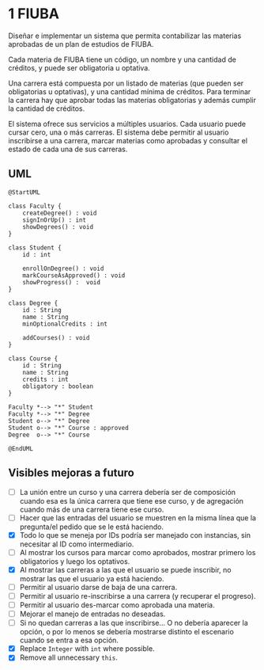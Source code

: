 # 1 FIUBA

Diseñar e implementar un sistema que permita contabilizar las materias aprobadas de un plan de estudios de FIUBA.

Cada materia de FIUBA tiene un código, un nombre y una cantidad de créditos, y puede ser obligatoria u optativa.

Una carrera está compuesta por un listado de materias (que pueden ser obligatorias u optativas), y una cantidad mínima de créditos. Para terminar la carrera hay que aprobar todas las materias obligatorias y además cumplir la cantidad de créditos.

El sistema ofrece sus servicios a múltiples usuarios. Cada usuario puede cursar cero, una o más carreras. El sistema debe permitir al usuario inscribirse a una carrera, marcar materias como aprobadas y consultar el estado de cada una de sus carreras.

## UML

```plantuml
@StartUML

class Faculty {
    createDegree() : void
    signInOrUp() : int
    showDegrees() : void
}

class Student {
    id : int

    enrollOnDegree() : void
    markCourseAsApproved() : void
    showProgress() :  void
}

class Degree {
    id : String
    name : String
    minOptionalCredits : int

    addCourses() : void
}

class Course {
    id : String
    name : String
    credits : int
    obligatory : boolean
}

Faculty *--> "*" Student
Faculty *--> "*" Degree
Student o--> "*" Degree
Student o--> "*" Course : approved
Degree  o--> "*" Course

@EndUML
```

## Visibles mejoras a futuro

- [ ] La unión entre un curso y una carrera debería ser de composición cuando esa es la única carrera que tiene ese curso, y de agregación cuando más de una carrera tiene ese curso.
- [ ] Hacer que las entradas del usuario se muestren en la misma línea que la pregunta/el pedido que se le está haciendo.
- [x] Todo lo que se meneja por IDs podría ser manejado con instancias, sin necesitar al ID como intermediario.
- [ ] Al mostrar los cursos para marcar como aprobados, mostrar primero los obligatorios y luego los optativos.
- [x] Al mostrar las carreras a las que el usuario se puede inscribir, no mostrar las que el usuario ya está haciendo.
- [ ] Permitir al usuario darse de baja de una carrera.
- [ ] Permitir al usuario re-inscribirse a una carrera (y recuperar el progreso).
- [ ] Permitir al usuario des-marcar como aprobada una materia.
- [ ] Mejorar el manejo de entradas no deseadas.
- [ ] Si no quedan carreras a las que inscribirse... O no debería aparecer la opción, o por lo menos se debería mostrarse distinto el escenario cuando se entra a esa opción.
- [x] Replace `Integer` with `int` where possible.
- [x] Remove all unnecessary `this`.
